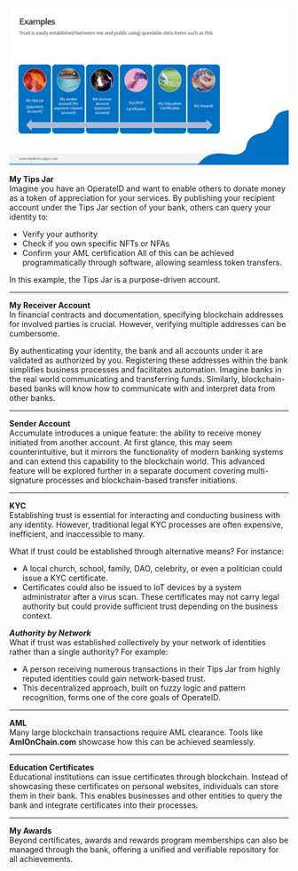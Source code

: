 ![image.png](/.attachments/image-32be72bc-ccb3-4809-95b5-72ed2d56387a.png)


**My Tips Jar**  
Imagine you have an OperateID and want to enable others to donate money as a token of appreciation for your services.
By publishing your recipient account under the Tips Jar section of your bank, others can query your identity to:
*   Verify your authority
*   Check if you own specific NFTs or NFAs
*   Confirm your AML certification
All of this can be achieved programmatically through software, allowing seamless token transfers.

In this example, the Tips Jar is a purpose-driven account.

* * *

**My Receiver Account**  
In financial contracts and documentation, specifying blockchain addresses for involved parties is crucial. However, verifying multiple addresses can be cumbersome.

By authenticating your identity, the bank and all accounts under it are validated as authorized by you. Registering these addresses within the bank simplifies business processes and facilitates automation.
Imagine banks in the real world communicating and transferring funds. Similarly, blockchain-based banks will know how to communicate with and interpret data from other banks.

* * *

**Sender Account**  
Accumulate introduces a unique feature: the ability to receive money initiated from another account. At first glance, this may seem counterintuitive, but it mirrors the functionality of modern banking systems and can extend this capability to the blockchain world.
This advanced feature will be explored further in a separate document covering multi-signature processes and blockchain-based transfer initiations.

* * *

**KYC**  
Establishing trust is essential for interacting and conducting business with any identity. However, traditional legal KYC processes are often expensive, inefficient, and inaccessible to many.

What if trust could be established through alternative means? For instance:
*   A local church, school, family, DAO, celebrity, or even a politician could issue a KYC certificate.
*   Certificates could also be issued to IoT devices by a system administrator after a virus scan.
These certificates may not carry legal authority but could provide sufficient trust depending on the business context.


_**Authority by Network**_  
What if trust was established collectively by your network of identities rather than a single authority?
For example:
*   A person receiving numerous transactions in their Tips Jar from highly reputed identities could gain network-based trust.
*   This decentralized approach, built on fuzzy logic and pattern recognition, forms one of the core goals of OperateID.

* * *

**AML**  
Many large blockchain transactions require AML clearance. Tools like **AmlOnChain.com** showcase how this can be achieved seamlessly.

* * *

**Education Certificates**  
Educational institutions can issue certificates through blockchain. Instead of showcasing these certificates on personal websites, individuals can store them in their bank.
This enables businesses and other entities to query the bank and integrate certificates into their processes.

* * *

**My Awards**  
Beyond certificates, awards and rewards program memberships can also be managed through the bank, offering a unified and verifiable repository for all achievements.


 



